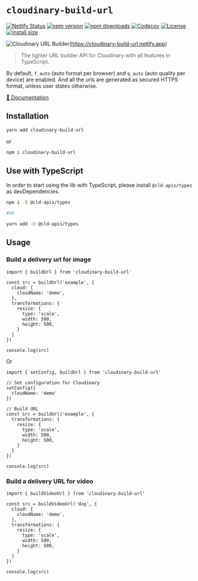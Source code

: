 # `cloudinary-build-url`

[![Netlify Status](https://api.netlify.com/api/v1/badges/c64e43df-e77d-44fb-a0e0-5ca79f8ef188/deploy-status)](https://app.netlify.com/sites/cloudinary-build-url/deploys)
[![npm version][npm-version-src]][npm-version-href]
[![npm downloads][npm-downloads-src]][npm-downloads-href]
[![Codecov][codecov-src]][codecov-href]
[![License][license-src]][license-href]
[![install size](https://packagephobia.com/badge?p=@cld-apis/url)](https://packagephobia.com/result?p=@cld-apis/url)


![Cloudinary URL Builder](https://res.cloudinary.com/mayashavin/image/upload/v1605534519/logos/logo-light.png)(https://cloudinary-build-url.netlify.app)

> The lighter URL builder API for Cloudinary with all features in TypeScript.

By default, `f_auto` (auto format per browser) and `q_auto` (auto quality per device) are enabled. And all the urls are generated as secured HTTPS format, unless user states otherwise.

[📖&nbsp;Documentation](https://cloudinary-build-url.netlify.app)

## Installation

```bash
yarn add cloudinary-build-url
```

or 

```bash
npm i cloudinary-build-url
```

## Use with TypeScript

In order to start using the lib with TypeScript, please install `@cld-apis/types` as devDependencies.

```bash
npm i -D @cld-apis/types

#OR

yarn add -D @cld-apis/types
```

## Usage

### Build a delivery url for image

```
import { buildUrl } from 'cloudinary-build-url'

const src = buildUrl('example', {
  cloud: {
    cloudName: 'demo',
  },
  transformations: {
    resize: {
      type: 'scale',
      width: 500,
      height: 500,
    }
  }
})

console.log(src)
```

Or

```
import { setConfig, buildUrl } from 'cloudinary-build-url'

// Set configuration for Cloudinary
setConfig({
  cloudName: 'demo'
})

// Build URL
const src = buildUrl('example', {
  transformations: {
    resize: {
      type: 'scale',
      width: 500,
      height: 500,
    }
  }
})

console.log(src)
```

### Build a delivery URL for video

```
import { buildVideoUrl } from 'cloudinary-build-url'

const src = buildVideoUrl('dog', {
  cloud: {
    cloudName: 'demo',
  },
  transformations: {
    resize: {
      type: 'scale',
      width: 500,
      height: 500,
    }
  }
})

console.log(src)
```

<!-- Badges -->
[npm-version-src]: https://img.shields.io/npm/v/cloudinary-build-url/latest.svg
[npm-version-href]: https://npmjs.com/package/cloudinary-build-url

[npm-downloads-src]: https://img.shields.io/npm/dt/cloudinary-build-url.svg
[npm-downloads-href]: https://npmjs.com/package/cloudinary-build-url

[codecov-src]: https://codecov.io/gh/mayashavin/cloudinary-api/branch/main/graph/badge.svg?token=S8V8GIDYPC
[codecov-href]: https://codecov.io/gh/mayashavin/cloudinary-api

[license-src]: https://img.shields.io/npm/l/cloudinary-build-url.svg
[license-href]: https://npmjs.com/package/cloudinary-build-url
